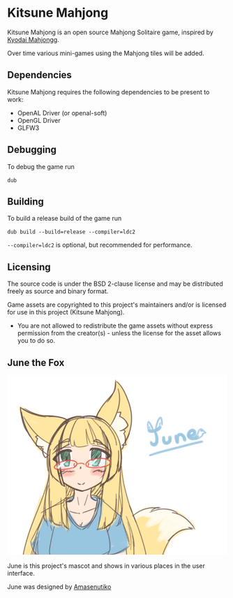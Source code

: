 # Kitsune Mahjong
Kitsune Mahjong is an open source Mahjong Solitaire game, inspired by [Kyodai Mahjongg](https://cynagames.com/).

Over time various mini-games using the Mahjong tiles will be added.

## Dependencies
Kitsune Mahjong requires the following dependencies to be present to work:
 * OpenAL Driver (or openal-soft)
 * OpenGL Driver
 * GLFW3

## Debugging
To debug the game run
```
dub
```

## Building
To build a release build of the game run
```
dub build --build=release --compiler=ldc2
```
`--compiler=ldc2` is optional, but recommended for performance.

## Licensing
The source code is under the BSD 2-clause license and may be distributed freely as source and binary format.

Game assets are copyrighted to this project's maintainers and/or is licensed for use in this project (Kitsune Mahjong).
* You are not allowed to redistribute the game assets without express permission from the creator(s) - unless the license for the asset allows you to do so.

## June the Fox
![June the Fox](/june.png)

June is this project's mascot and shows in various places in the user interface.

June was designed by [Amasenutiko](https://www.deviantart.com/amasenutiko)